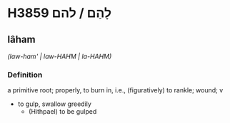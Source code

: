 # H3859 לָהַם / להם

## lâham

_(law-ham' | law-HAHM | la-HAHM)_

### Definition

a primitive root; properly, to burn in, i.e., (figuratively) to rankle; wound; v

- to gulp, swallow greedily
  - (Hithpael) to be gulped
